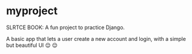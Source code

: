 # myproject
SLRTCE BOOK: A fun project to practice Django.

A basic app that lets a user create a new account and login, with a simple but beautiful UI :relieved: :relieved:
